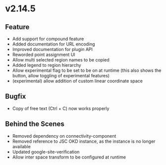 # v2.14.5

## Feature

- Add support for compound feature
- Added documentation for URL encoding
- Improved documentation for plugin API
- Reworded point assignment UI
- Allow multi selected region names to be copied
- Added legend to region hierarchy
- Allow experimental flag to be set to be on at runtime (this also shows the button, allow toggling of experimental features)
- (experimental) allow addition of custom linear coordinate space

## Bugfix

- Copy of free text (Ctrl + C) now works properly

## Behind the Scenes

- Removed dependency on connectivity-component
- Removed reference to JSC OKD instance, as the instance is no longer available
- Updated google-site-verification
- Allow inter space transform to be configured at runtime

